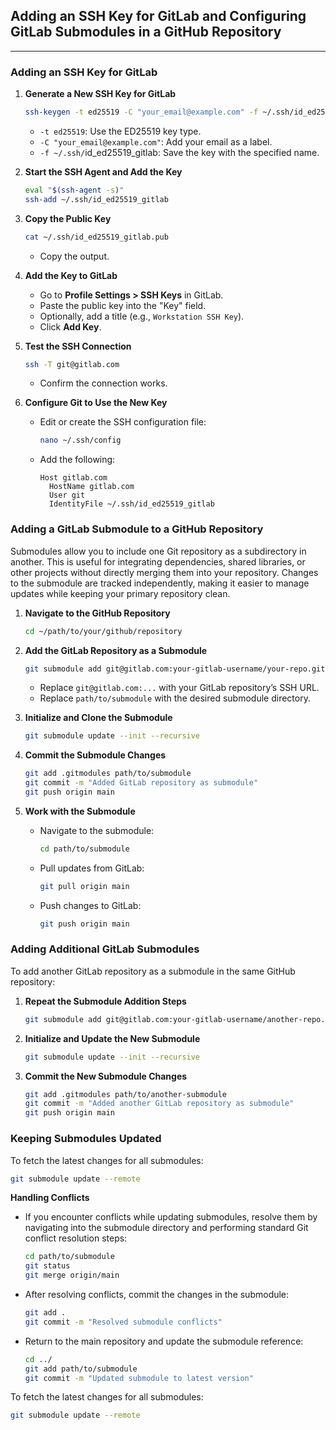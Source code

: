 ## Adding an SSH Key for GitLab and Configuring GitLab Submodules in a GitHub Repository

---

### Adding an SSH Key for GitLab

1. **Generate a New SSH Key for GitLab**

   ```bash
   ssh-keygen -t ed25519 -C "your_email@example.com" -f ~/.ssh/id_ed25519_gitlab  # Choose a secure passphrase for better security.
   ```

   - `-t ed25519`: Use the ED25519 key type.
   - `-C "your_email@example.com"`: Add your email as a label.
   - `-f ~/.ssh/`id\_ed25519\_gitlab: Save the key with the specified name.

2. **Start the SSH Agent and Add the Key**

   ```bash
   eval "$(ssh-agent -s)"
   ssh-add ~/.ssh/id_ed25519_gitlab
   ```

3. **Copy the Public Key**

   ```bash
   cat ~/.ssh/id_ed25519_gitlab.pub
   ```

   - Copy the output.

4. **Add the Key to GitLab**

   - Go to **Profile Settings > SSH Keys** in GitLab.
   - Paste the public key into the "Key" field.
   - Optionally, add a title (e.g., `Workstation SSH Key`).
   - Click **Add Key**.

5. **Test the SSH Connection**

   ```bash
   ssh -T git@gitlab.com
   ```

   - Confirm the connection works.

6. **Configure Git to Use the New Key**

   - Edit or create the SSH configuration file:
     ```bash
     nano ~/.ssh/config
     ```
   - Add the following:
     ```
     Host gitlab.com
       HostName gitlab.com
       User git
       IdentityFile ~/.ssh/id_ed25519_gitlab
     ```

### Adding a GitLab Submodule to a GitHub Repository

Submodules allow you to include one Git repository as a subdirectory in another. This is useful for integrating dependencies, shared libraries, or other projects without directly merging them into your repository. Changes to the submodule are tracked independently, making it easier to manage updates while keeping your primary repository clean.

1. **Navigate to the GitHub Repository**

   ```bash
   cd ~/path/to/your/github/repository
   ```

2. **Add the GitLab Repository as a Submodule**

   ```bash
   git submodule add git@gitlab.com:your-gitlab-username/your-repo.git path/to/submodule
   ```

   - Replace `git@gitlab.com:...` with your GitLab repository’s SSH URL.
   - Replace `path/to/submodule` with the desired submodule directory.

3. **Initialize and Clone the Submodule**

   ```bash
   git submodule update --init --recursive
   ```

4. **Commit the Submodule Changes**

   ```bash
   git add .gitmodules path/to/submodule
   git commit -m "Added GitLab repository as submodule"
   git push origin main
   ```

5. **Work with the Submodule**

   - Navigate to the submodule:
     ```bash
     cd path/to/submodule
     ```
   - Pull updates from GitLab:
     ```bash
     git pull origin main
     ```
   - Push changes to GitLab:
     ```bash
     git push origin main
     ```

### Adding Additional GitLab Submodules

To add another GitLab repository as a submodule in the same GitHub repository:

1. **Repeat the Submodule Addition Steps**

   ```bash
   git submodule add git@gitlab.com:your-gitlab-username/another-repo.git path/to/another-submodule
   ```

2. **Initialize and Update the New Submodule**

   ```bash
   git submodule update --init --recursive
   ```

3. **Commit the New Submodule Changes**

   ```bash
   git add .gitmodules path/to/another-submodule
   git commit -m "Added another GitLab repository as submodule"
   git push origin main
   ```

### Keeping Submodules Updated

To fetch the latest changes for all submodules:

```bash
git submodule update --remote
```

**Handling Conflicts**
- If you encounter conflicts while updating submodules, resolve them by navigating into the submodule directory and performing standard Git conflict resolution steps:
  ```bash
  cd path/to/submodule
  git status
  git merge origin/main
  ```
- After resolving conflicts, commit the changes in the submodule:
  ```bash
  git add .
  git commit -m "Resolved submodule conflicts"
  ```
- Return to the main repository and update the submodule reference:
  ```bash
  cd ../
  git add path/to/submodule
  git commit -m "Updated submodule to latest version"
  ```

To fetch the latest changes for all submodules:

```bash
git submodule update --remote
```

